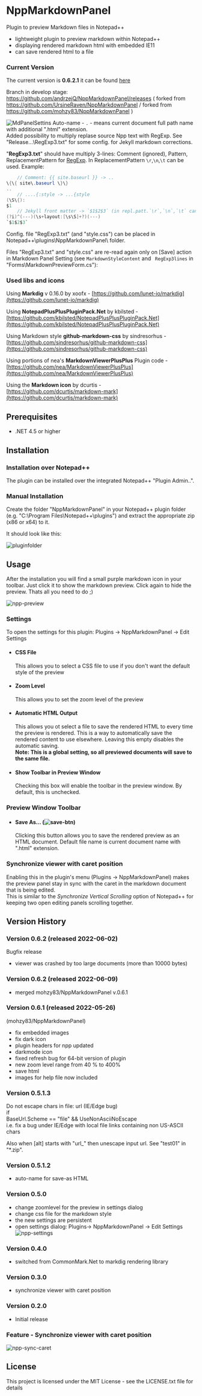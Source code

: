 # NppMarkdownPanel
Plugin to preview Markdown files in Notepad++

- lightweight plugin to preview markdown within Notepad++
- displaying rendered markdown html with embedded IE11
- can save rendered html to a file

### Current Version

The current version is **0.6.2.1** it can be found [here](https://github.com/andrzejQ/NppMarkdownPanel/releases)

Branch in develop stage: <https://github.com/andrzejQ/NppMarkdownPanel/releases>
( forked from <https://github.com/UrsineRaven/NppMarkdownPanel> / forked from <https://github.com/mohzy83/NppMarkdownPanel> )

![MdPanelSettins](help/MdPanelSettins.png "Picture of the Save button on the preview panel toolbar")
Auto-name - `.` - means current document full path name with additional ".html" extension.  
Added possibility to multiply replase source Npp text with RegExp. See "Release...\RegExp3.txt" for some config. for Jekyll markdown corrections.

"**RegExp3.txt**" should have multiply 3-lines: Comment (ignored), Pattern, ReplacementPattern for [RegExp](https://docs.microsoft.com/dotnet/standard/base-types/regular-expression-language-quick-reference). In ReplacementPattern `\r`,`\n`,`\t` can be used. Example:

````cs
    // Comment: {{ site.baseurl }} -> ..
\{\{ site\.baseurl \}\}
..
    // ....{:style -> ...{style
(\S\{):
$1
    // Jekyll front matter -> `$1$2$3` (in repl.patt.`\r`,`\n`,`\t` can be used, ex: ```\n$1$2$3\n```) 
(?i)^(---)(\s+layout:[\s\S]+?)(---)
`$1$2$3`
````

Config. file "RegExp3.txt" (and "style.css") can be placed in Notepad++\plugins\NppMarkdownPanel\ folder.

Files "RegExp3.txt" and "style.css" are re-read again only on [Save] action in Markdown Panel Setting (see `MarkdownStyleContent` and ` RegExp3lines` in "Forms\MarkdownPreviewForm.cs"):



### Used libs and icons

Using **Markdig** v 0.16.0 by xoofx - [https://github.com/lunet-io/markdig](https://github.com/lunet-io/markdig)

Using **NotepadPlusPlusPluginPack.Net** by kbilsted - [https://github.com/kbilsted/NotepadPlusPlusPluginPack.Net](https://github.com/kbilsted/NotepadPlusPlusPluginPack.Net)	

Using Markdown style **github-markdown-css** by sindresorhus - [https://github.com/sindresorhus/github-markdown-css](https://github.com/sindresorhus/github-markdown-css)

Using portions of nea's **MarkdownViewerPlusPlus** Plugin code - [https://github.com/nea/MarkdownViewerPlusPlus](https://github.com/nea/MarkdownViewerPlusPlus)

Using the **Markdown icon** by dcurtis  - [https://github.com/dcurtis/markdown-mark](https://github.com/dcurtis/markdown-mark)

## Prerequisites
- .NET 4.5 or higher 

## Installation
### Installation over Notepad++ 
The plugin can be installed over the integrated Notepad++ "Plugin Admin..".
### Manual Installation
Create the folder "NppMarkdownPanel" in your Notepad++ plugin folder (e.g. "C:\Program Files\Notepad++\plugins") and extract the appropriate zip (x86 or x64) to it.

It should look like this:

![pluginfolder](help/pluginfolder.png "Layout of the plugin folder after installation")

## Usage

After the installation you will find a small purple markdown icon in your toolbar.
Just click it to show the markdown preview. Click again to hide the preview.
Thats all you need to do ;)

![npp-preview](help/npp-preview.png "Layout of the plugin folder after installation")

### Settings

To open the settings for this plugin: Plugins -> NppMarkdownPanel -> Edit Settings

* #### CSS File
    This allows you to select a CSS file to use if you don't want the default style of the preview

* #### Zoom Level
    This allows you to set the zoom level of the preview

* #### Automatic HTML Output
    This allows you ot select a file to save the rendered HTML to every time the preview is rendered. This is a way to automatically save the rendered content to use elsewhere. Leaving this empty disables the automatic saving.  
    __Note: This is a global setting, so all previewed documents will save to the same file.__

* #### Show Toolbar in Preview Window
    Checking this box will enable the toolbar in the preview window. By default, this is unchecked.

### Preview Window Toolbar

* #### Save As... (![save-btn](help/save-btn.png "Picture of the Save button on the preview panel toolbar"))
    Clicking this button allows you to save the rendered preview as an HTML document. Default file name is current document name with ".html" extension.

### Synchronize viewer with caret position

Enabling this in the plugin's menu (Plugins -> NppMarkdownPanel) makes the preview panel stay in sync with the caret in the markdown document that is being edited.  
This is similar to the _Synchronize Vertical Scrolling_ option of Notepad++ for keeping two open editing panels scrolling together.


## Version History
### Version 0.6.2 (released 2022-06-02)
Bugfix release
- viewer was crashed by too large documents (more than 10000 bytes)

### Version 0.6.2 (released 2022-06-09)
- merged mohzy83/NppMarkdownPanel v.0.6.1

### Version 0.6.1 (released 2022-05-26)
(mohzy83/NppMarkdownPanel)
- fix embedded images
- fix dark icon
- plugin headers for npp updated
- darkmode icon
- fixed refresh bug for 64-bit version of plugin
- new zoom level range from 40 % to 400%
- save html
- images for help file now included

### Version 0.5.1.3

Do not escape chars in file: url (IE/Edge bug)  
if  
BaseUrl.Scheme == "file" && UseNonAsciiNoEscape  
i.e. fix a bug under IE/Edge with local file links containing non US-ASCII chars

Also when [alt] starts with "url_" then unescape input url. See "test01" in "*.zip".

### Version 0.5.1.2

- auto-name for save-as HTML

### Version 0.5.0
- change zoomlevel for the preview in settings dialog
- change css file for the markdown style
- the new settings are persistent
- open settings dialog: Plugins-> NppMarkdownPanel -> Edit Settings
![npp-settings](help/open-settings.png "open settings dialog")

### Version 0.4.0
- switched from CommonMark.Net to markdig rendering library

### Version 0.3.0
- synchronize viewer with caret position

### Version 0.2.0
- Initial release


### Feature - Synchronize viewer with caret position

![npp-sync-caret](help/sync_caret.gif "Synchronize viewer with caret position")


## License

This project is licensed under the MIT License - see the LICENSE.txt file for details
